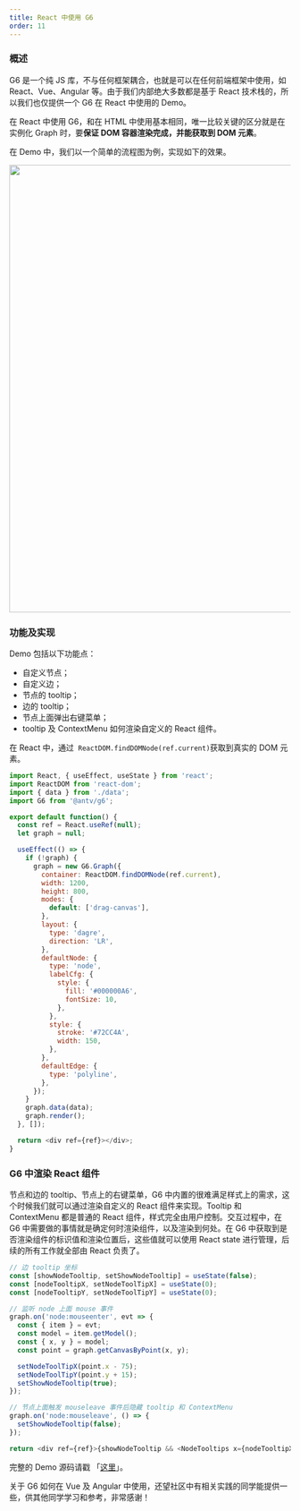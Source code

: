 ```yaml
---
title: React 中使用 G6
order: 11
---
```


### 概述

G6 是一个纯 JS 库，不与任何框架耦合，也就是可以在任何前端框架中使用，如 React、Vue、Angular 等。由于我们内部绝大多数都是基于 React 技术栈的，所以我们也仅提供一个 G6 在 React 中使用的 Demo。

在 React 中使用 G6，和在 HTML 中使用基本相同，唯一比较关键的区分就是在实例化 Graph 时，要**保证 DOM 容器渲染完成，并能获取到 DOM 元素**。

在 Demo 中，我们以一个简单的流程图为例，实现如下的效果。

<img src='https://gw.alipayobjects.com/mdn/rms_f8c6a0/afts/img/A*L8pRS5HCPXUAAAAAAAAAAABkARQnAQ' width=800/>

### 功能及实现

Demo 包括以下功能点：

- 自定义节点；
- 自定义边；
- 节点的 tooltip；
- 边的 tooltip；
- 节点上面弹出右键菜单；
- tooltip 及 ContextMenu 如何渲染自定义的 React 组件。

在 React 中，通过  `ReactDOM.findDOMNode(ref.current)`获取到真实的 DOM 元素。

```javascript
import React, { useEffect, useState } from 'react';
import ReactDOM from 'react-dom';
import { data } from './data';
import G6 from '@antv/g6';

export default function() {
  const ref = React.useRef(null);
  let graph = null;

  useEffect(() => {
    if (!graph) {
      graph = new G6.Graph({
        container: ReactDOM.findDOMNode(ref.current),
        width: 1200,
        height: 800,
        modes: {
          default: ['drag-canvas'],
        },
        layout: {
          type: 'dagre',
          direction: 'LR',
        },
        defaultNode: {
          type: 'node',
          labelCfg: {
            style: {
              fill: '#000000A6',
              fontSize: 10,
            },
          },
          style: {
            stroke: '#72CC4A',
            width: 150,
          },
        },
        defaultEdge: {
          type: 'polyline',
        },
      });
    }
    graph.data(data);
    graph.render();
  }, []);

  return <div ref={ref}></div>;
}
```

### G6 中渲染 React 组件

节点和边的 tooltip、节点上的右键菜单，G6 中内置的很难满足样式上的需求，这个时候我们就可以通过渲染自定义的 React 组件来实现。Tooltip 和 ContextMenu 都是普通的 React 组件，样式完全由用户控制。交互过程中，在 G6 中需要做的事情就是确定何时渲染组件，以及渲染到何处。在 G6 中获取到是否渲染组件的标识值和渲染位置后，这些值就可以使用 React state 进行管理，后续的所有工作就全部由 React 负责了。

```javascript
// 边 tooltip 坐标
const [showNodeTooltip, setShowNodeTooltip] = useState(false);
const [nodeTooltipX, setNodeToolTipX] = useState(0);
const [nodeTooltipY, setNodeToolTipY] = useState(0);

// 监听 node 上面 mouse 事件
graph.on('node:mouseenter', evt => {
  const { item } = evt;
  const model = item.getModel();
  const { x, y } = model;
  const point = graph.getCanvasByPoint(x, y);

  setNodeToolTipX(point.x - 75);
  setNodeToolTipY(point.y + 15);
  setShowNodeTooltip(true);
});

// 节点上面触发 mouseleave 事件后隐藏 tooltip 和 ContextMenu
graph.on('node:mouseleave', () => {
  setShowNodeTooltip(false);
});

return <div ref={ref}>{showNodeTooltip && <NodeTooltips x={nodeTooltipX} y={nodeTooltipY} />}</div>;
```

完整的 Demo 源码请戳 「<a href='https://github.com/baizn/g6-in-react' target='_blank'>这里</a>」。

关于 G6 如何在 Vue 及 Angular 中使用，还望社区中有相关实践的同学能提供一些，供其他同学学习和参考，非常感谢！
